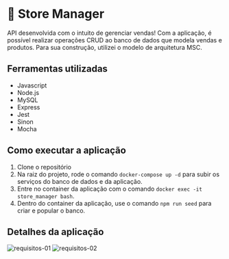 # 🏪 Store Manager

API desenvolvida com o intuito de gerenciar vendas! Com a aplicação, é possível realizar operações CRUD ao banco de dados que modela vendas e produtos. Para sua construção, utilizei o modelo de arquitetura MSC.

## Ferramentas utilizadas
* Javascript
* Node.js
* MySQL
* Express
* Jest
* Sinon
* Mocha

## Como executar a aplicação
1. Clone o repositório
2. Na raiz do projeto, rode o comando `docker-compose up -d` para subir os serviços do banco de dados e da aplicação.
3. Entre no container da aplicação com o comando `docker exec -it store_manager bash`.
4. Dentro do container da aplicação, use o comando `npm run seed` para criar e popular o banco.

## Detalhes da aplicação
![requisitos-01](https://github.com/bermartorano/store-manager/assets/110858573/3a0cef27-34e1-4219-a7df-146e798ab800)
![requisitos-02](https://github.com/bermartorano/store-manager/assets/110858573/5df48dff-4195-4c71-9cce-ed71552b6b2f)

